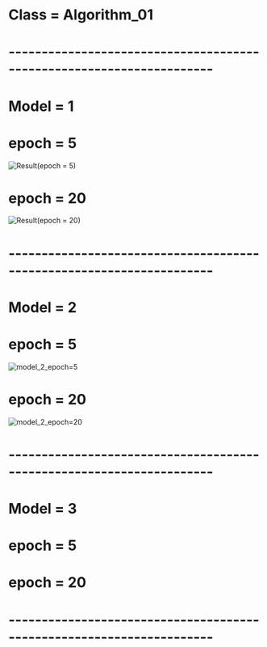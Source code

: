 # Class = Algorithm_01
# ---------------------------------------------------------------------
# Model = 1
# epoch = 5
![Result(epoch = 5)](https://user-images.githubusercontent.com/81296798/121175626-3e408f00-c896-11eb-847d-a10958bb8bb5.PNG)

# epoch = 20
![Result(epoch = 20)](https://user-images.githubusercontent.com/81296798/121176540-48af5880-c897-11eb-999c-8dba3571678d.PNG)
# ---------------------------------------------------------------------
# Model = 2
# epoch = 5
![model_2_epoch=5](https://user-images.githubusercontent.com/81296798/121808577-0ff6f100-cc94-11eb-96d9-af76d383cb3f.PNG)

# epoch = 20
![model_2_epoch=20](https://user-images.githubusercontent.com/81296798/121808841-5f89ec80-cc95-11eb-8326-faf5d3b5f60e.PNG)

# ---------------------------------------------------------------------
# Model = 3
# epoch = 5


# epoch = 20
# ---------------------------------------------------------------------
